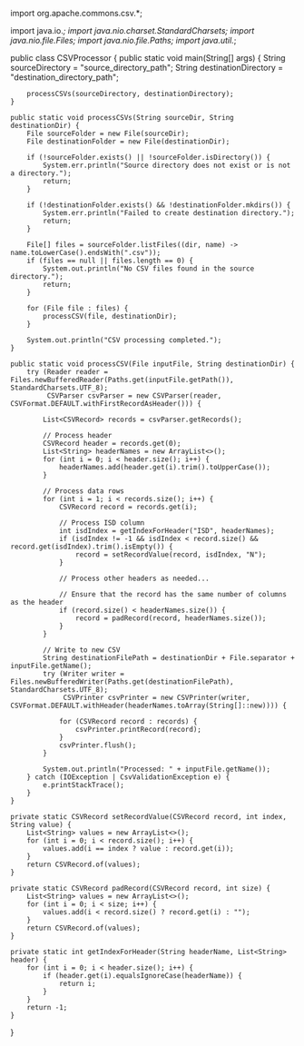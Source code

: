 import org.apache.commons.csv.*;

import java.io.*;
import java.nio.charset.StandardCharsets;
import java.nio.file.Files;
import java.nio.file.Paths;
import java.util.*;

public class CSVProcessor {
    public static void main(String[] args) {
        String sourceDirectory = "source_directory_path";
        String destinationDirectory = "destination_directory_path";

        processCSVs(sourceDirectory, destinationDirectory);
    }

    public static void processCSVs(String sourceDir, String destinationDir) {
        File sourceFolder = new File(sourceDir);
        File destinationFolder = new File(destinationDir);

        if (!sourceFolder.exists() || !sourceFolder.isDirectory()) {
            System.err.println("Source directory does not exist or is not a directory.");
            return;
        }

        if (!destinationFolder.exists() && !destinationFolder.mkdirs()) {
            System.err.println("Failed to create destination directory.");
            return;
        }

        File[] files = sourceFolder.listFiles((dir, name) -> name.toLowerCase().endsWith(".csv"));
        if (files == null || files.length == 0) {
            System.out.println("No CSV files found in the source directory.");
            return;
        }

        for (File file : files) {
            processCSV(file, destinationDir);
        }

        System.out.println("CSV processing completed.");
    }

    public static void processCSV(File inputFile, String destinationDir) {
        try (Reader reader = Files.newBufferedReader(Paths.get(inputFile.getPath()), StandardCharsets.UTF_8);
             CSVParser csvParser = new CSVParser(reader, CSVFormat.DEFAULT.withFirstRecordAsHeader())) {

            List<CSVRecord> records = csvParser.getRecords();

            // Process header
            CSVRecord header = records.get(0);
            List<String> headerNames = new ArrayList<>();
            for (int i = 0; i < header.size(); i++) {
                headerNames.add(header.get(i).trim().toUpperCase());
            }

            // Process data rows
            for (int i = 1; i < records.size(); i++) {
                CSVRecord record = records.get(i);

                // Process ISD column
                int isdIndex = getIndexForHeader("ISD", headerNames);
                if (isdIndex != -1 && isdIndex < record.size() && record.get(isdIndex).trim().isEmpty()) {
                    record = setRecordValue(record, isdIndex, "N");
                }

                // Process other headers as needed...

                // Ensure that the record has the same number of columns as the header
                if (record.size() < headerNames.size()) {
                    record = padRecord(record, headerNames.size());
                }
            }

            // Write to new CSV
            String destinationFilePath = destinationDir + File.separator + inputFile.getName();
            try (Writer writer = Files.newBufferedWriter(Paths.get(destinationFilePath), StandardCharsets.UTF_8);
                 CSVPrinter csvPrinter = new CSVPrinter(writer, CSVFormat.DEFAULT.withHeader(headerNames.toArray(String[]::new)))) {

                for (CSVRecord record : records) {
                    csvPrinter.printRecord(record);
                }
                csvPrinter.flush();
            }

            System.out.println("Processed: " + inputFile.getName());
        } catch (IOException | CsvValidationException e) {
            e.printStackTrace();
        }
    }

    private static CSVRecord setRecordValue(CSVRecord record, int index, String value) {
        List<String> values = new ArrayList<>();
        for (int i = 0; i < record.size(); i++) {
            values.add(i == index ? value : record.get(i));
        }
        return CSVRecord.of(values);
    }

    private static CSVRecord padRecord(CSVRecord record, int size) {
        List<String> values = new ArrayList<>();
        for (int i = 0; i < size; i++) {
            values.add(i < record.size() ? record.get(i) : "");
        }
        return CSVRecord.of(values);
    }

    private static int getIndexForHeader(String headerName, List<String> header) {
        for (int i = 0; i < header.size(); i++) {
            if (header.get(i).equalsIgnoreCase(headerName)) {
                return i;
            }
        }
        return -1;
    }
}
